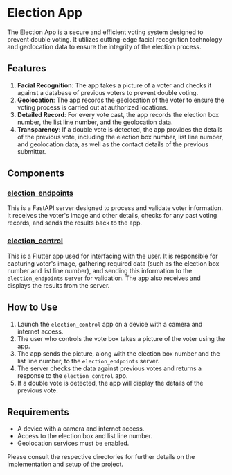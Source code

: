 # Election App

The Election App is a secure and efficient voting system designed to prevent double voting. It utilizes cutting-edge facial recognition technology and geolocation data to ensure the integrity of the election process.

## Features

1. **Facial Recognition**: The app takes a picture of a voter and checks it against a database of previous voters to prevent double voting.
2. **Geolocation**: The app records the geolocation of the voter to ensure the voting process is carried out at authorized locations.
3. **Detailed Record**: For every vote cast, the app records the election box number, the list line number, and the geolocation data.
4. **Transparency**: If a double vote is detected, the app provides the details of the previous vote, including the election box number, list line number, and geolocation data, as well as the contact details of the previous submitter.

## Components

### [election_endpoints](https://github.com/cappittall/election/tree/master/election_endpoints)

This is a FastAPI server designed to process and validate voter information. It receives the voter's image and other details, checks for any past voting records, and sends the results back to the app.

### [election_control](https://github.com/cappittall/election/tree/master/election_control)

This is a Flutter app used for interfacing with the user. It is responsible for capturing voter's image, gathering required data (such as the election box number and list line number), and sending this information to the `election_endpoints` server for validation. The app also receives and displays the results from the server.

## How to Use

1. Launch the `election_control` app on a device with a camera and internet access.
2. The user who controls the vote box takes a picture of the voter using the app.
3. The app sends the picture, along with the election box number and the list line number, to the `election_endpoints` server.
4. The server checks the data against previous votes and returns a response to the `election_control` app.
5. If a double vote is detected, the app will display the details of the previous vote.

## Requirements

* A device with a camera and internet access.
* Access to the election box and list line number.
* Geolocation services must be enabled.

Please consult the respective directories for further details on the implementation and setup of the project.

